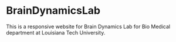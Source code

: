# BrainDynamicsLab
This is a responsive website for Brain Dynamics Lab for Bio Medical department at Louisiana Tech University.
